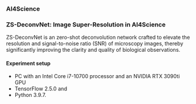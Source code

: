 ### AI4Science 

### ZS-DeconvNet: Image Super-Resolution in AI4Science
ZS-DeconvNet is an  zero-shot deconvolution network crafted to elevate the resolution and signal-to-noise ratio (SNR) of microscopy images, thereby significantly improving the clarity and quality of biological observations. 

#### Experiment setup
- PC with an Intel Core i7-10700 processor and an NVIDIA RTX 3090ti GPU
- TensorFlow 2.5.0 and
- Python 3.9.7.

